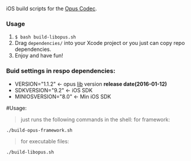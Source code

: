 iOS build scripts for the [Opus Codec](http://www.opus-codec.org).

### Usage

1. `$ bash build-libopus.sh`
2. Drag `dependencies/` into your Xcode project or you just can copy repo dependencies.
3. Enjoy and have fun!

### Buid settings in respo dependencies:

* VERSION="1.1.2" <- opus [lib](http://downloads.xiph.org/releases/opus) version **release date(2016-01-12)**
* SDKVERSION="9.2" <- iOS SDK
* MINIOSVERSION="8.0" <- Min iOS SDK


#Usage:
>just runs the following commands in the shell:
> for framework:
```bash
./build-opus-framework.sh 
```
> for executable files:
```bash
./build-libopus.sh
```
